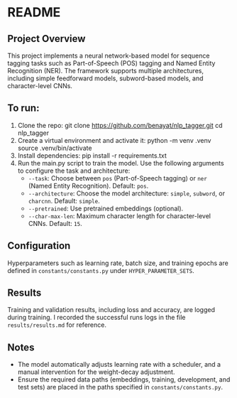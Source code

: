 # README

## Project Overview
This project implements a neural network-based model for sequence tagging tasks such as Part-of-Speech (POS) tagging and Named Entity Recognition (NER). The framework supports multiple architectures, including simple feedforward models, subword-based models, and character-level CNNs.

## To run:
1. Clone the repo:
   git clone https://github.com/benayat/nlp_tagger.git
   cd nlp_tagger
2. Create a virtual environment and activate it:
   python -m venv .venv
   source .venv/bin/activate
3. Install dependencies:
   pip install -r requirements.txt
4. Run the main.py script to train the model. Use the following arguments to configure the task and architecture:
   - `--task`: Choose between `pos` (Part-of-Speech tagging) or `ner` (Named Entity Recognition). Default: `pos`.
   - `--architecture`: Choose the model architecture: `simple`, `subword`, or `charcnn`. Default: `simple`.
   - `--pretrained`: Use pretrained embeddings (optional).
   - `--char-max-len`: Maximum character length for character-level CNNs. Default: `15`.


## Configuration
Hyperparameters such as learning rate, batch size, and training epochs are defined in `constants/constants.py` under `HYPER_PARAMETER_SETS`.

## Results
Training and validation results, including loss and accuracy, are logged during training.
I recorded the successful runs logs in the file `results/results.md` for reference.

## Notes
- The model automatically adjusts learning rate with a scheduler, and a manual intervention for the weight-decay adjustment. 
- Ensure the required data paths (embeddings, training, development, and test sets) are placed in the paths specified in `constants/constants.py`.
